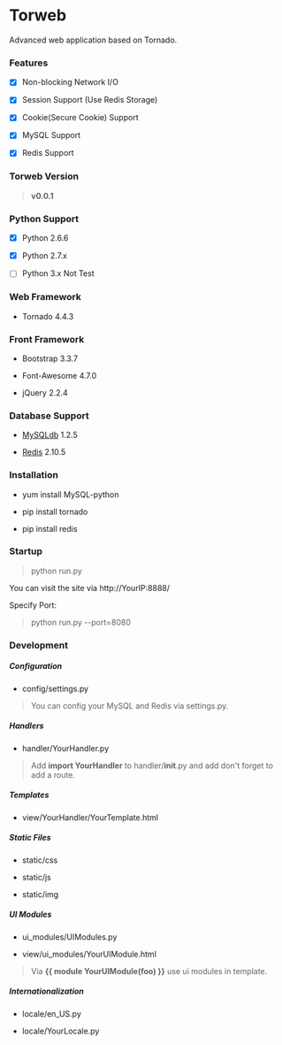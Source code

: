 # Torweb

Advanced web application based on Tornado.


### Features

- [x] Non-blocking Network I/O

- [x] Session Support (Use Redis Storage)

- [x] Cookie(Secure Cookie) Support

- [x] MySQL Support

- [x] Redis Support


### Torweb Version

> **v0.0.1**


### Python Support

- [x] Python 2.6.6

- [x] Python 2.7.x

- [ ] Python 3.x Not Test


### Web Framework

* Tornado 4.4.3


### Front Framework

* Bootstrap 3.3.7

* Font-Awesome 4.7.0

* jQuery 2.2.4


### Database Support

* [MySQLdb](https://pypi.python.org/pypi/MySQL-python) 1.2.5

* [Redis](https://pypi.python.org/pypi/redis) 2.10.5


### Installation

* yum install MySQL-python

* pip install tornado

* pip install redis


### Startup

> python run.py

You can visit the site via http://YourIP:8888/

Specify Port:

> python run.py --port=8080


### Development

##### Configuration

* config/settings.py

> You can config your MySQL and Redis via settings.py.

##### Handlers

* handler/YourHandler.py

> Add **import YourHandler** to handler/__init__.py and add don't forget to add a route.

##### Templates

* view/YourHandler/YourTemplate.html

##### Static Files

* static/css

* static/js

* static/img

##### UI Modules

* ui_modules/UIModules.py

* view/ui_modules/YourUIModule.html

> Via **{{ module YourUIModule(foo) }}** use ui modules in template.

##### Internationalization

* locale/en_US.py

* locale/YourLocale.py
